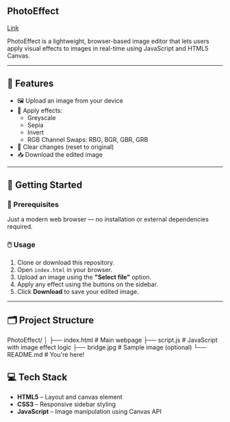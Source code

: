 ## PhotoEffect

[Link](https://hritesh93.github.io/PhotoEffect)

PhotoEffect is a lightweight, browser-based image editor that lets users apply visual effects to images in real-time using JavaScript and HTML5 Canvas.

---

## 🌟 Features

- 🖼️ Upload an image from your device  
- 🎨 Apply effects:
  - Greyscale
  - Sepia
  - Invert
  - RGB Channel Swaps: RBG, BGR, GBR, GRB
- 🔄 Clear changes (reset to original)
- 📥 Download the edited image

---

## 🚀 Getting Started

### 🔧 Prerequisites

Just a modern web browser — no installation or external dependencies required.

### 🖱️ Usage

1. Clone or download this repository.
2. Open `index.html` in your browser.
3. Upload an image using the **"Select file"** option.
4. Apply any effect using the buttons on the sidebar.
5. Click **Download** to save your edited image.

---

## 🗂️ Project Structure
PhotoEffect/
│
├── index.html # Main webpage
├── script.js # JavaScript with image effect logic
├── bridge.jpg # Sample image (optional)
└── README.md # You're here!

## 💻 Tech Stack

- **HTML5** – Layout and canvas element
- **CSS3** – Responsive sidebar styling
- **JavaScript** – Image manipulation using Canvas API
